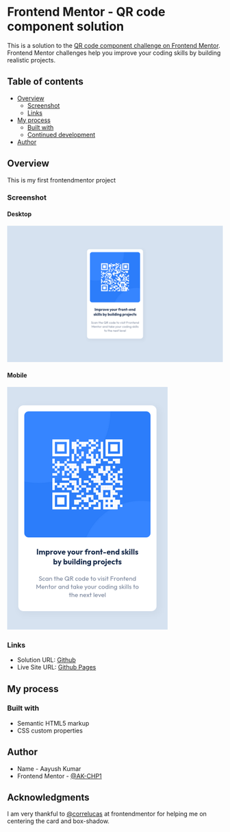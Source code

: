 # Frontend Mentor - QR code component solution

This is a solution to the [QR code component challenge on Frontend Mentor](https://www.frontendmentor.io/challenges/qr-code-component-iux_sIO_H). Frontend Mentor challenges help you improve your coding skills by building realistic projects.

## Table of contents

- [Overview](#overview)
  - [Screenshot](#screenshot)
  - [Links](#links)
- [My process](#my-process)
  - [Built with](#built-with)
  - [Continued development](#continued-development)
- [Author](#author)

## Overview

This is my first frontendmentor project

### Screenshot

#### Desktop

![Desktop layout](screenshots/desktop.png)

#### Mobile

![Mobile layout](screenshots/mobile.png)

### Links

- Solution URL: [Github](https://github.com/ak-chp1/fm_qr_code_component)
- Live Site URL: [Github Pages](https://ak-chp1.github.io/fm_qr_code_component)

## My process

### Built with

- Semantic HTML5 markup
- CSS custom properties

## Author

- Name - Aayush Kumar
- Frontend Mentor - [@AK-CHP1](https://www.frontendmentor.io/profile/AK-CHP1)

## Acknowledgments

I am very thankful to [@correlucas](https://www.frontendmentor.io/profile/correlucas) at frontendmentor for helping me on centering the card and box-shadow.
